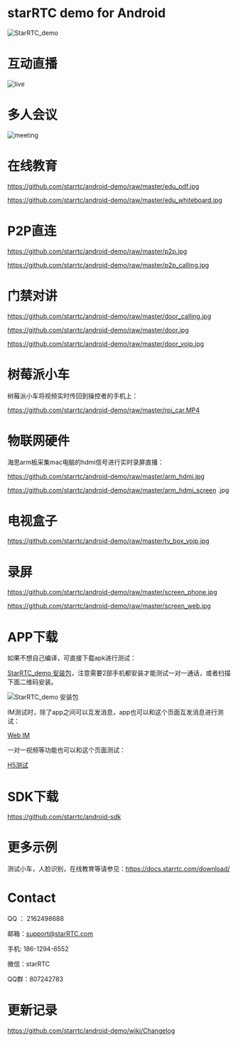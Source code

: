 # starRTC demo for Android

![StarRTC_demo](StarRTC_demo.jpg)

互动直播
==
![live](live.jpg)

多人会议
==
![meeting](meeting.png)

在线教育
==
https://github.com/starrtc/android-demo/raw/master/edu_pdf.jpg

https://github.com/starrtc/android-demo/raw/master/edu_whiteboard.jpg

P2P直连
==
https://github.com/starrtc/android-demo/raw/master/p2p.jpg


https://github.com/starrtc/android-demo/raw/master/p2p_calling.jpg

门禁对讲
==

https://github.com/starrtc/android-demo/raw/master/door_calling.jpg

https://github.com/starrtc/android-demo/raw/master/door.jpg

https://github.com/starrtc/android-demo/raw/master/door_voip.jpg

树莓派小车
==
树莓派小车将视频实时传回到操控者的手机上：

https://github.com/starrtc/android-demo/raw/master/rpi_car.MP4

物联网硬件
==
海思arm板采集mac电脑的hdmi信号进行实时录屏直播：

https://github.com/starrtc/android-demo/raw/master/arm_hdmi.jpg

https://github.com/starrtc/android-demo/raw/master/arm_hdmi_screen .jpg

电视盒子
==
https://github.com/starrtc/android-demo/raw/master/tv_box_voip.jpg

录屏
==

https://github.com/starrtc/android-demo/raw/master/screen_phone.jpg

https://github.com/starrtc/android-demo/raw/master/screen_web.jpg


APP下载
=====
如果不想自己编译，可直接下载apk进行测试：

[StarRTC_demo 安装包](https://github.com/starrtc/android-demo/raw/master/StarRTC_demo.apk)，注意需要2部手机都安装才能测试一对一通话，或者扫描下面二维码安装。

![StarRTC_demo 安装包](android.png)

IM测试时，除了app之间可以互发消息，app也可以和这个页面互发消息进行测试：

[Web IM](https://www.starrtc.com/demo/im)

一对一视频等功能也可以和这个页面测试：

[H5测试](https://www.starrtc.com/demo/h5/)

SDK下载
===

https://github.com/starrtc/android-sdk

更多示例
==
测试小车，人脸识别，在线教育等请参见：https://docs.starrtc.com/download/

Contact
=====
QQ ： 2162498688

邮箱：<a href="mailto:support@starRTC.com">support@starRTC.com</a>

手机: 186-1294-6552

微信：starRTC

QQ群：807242783

更新记录
===
https://github.com/starrtc/android-demo/wiki/Changelog